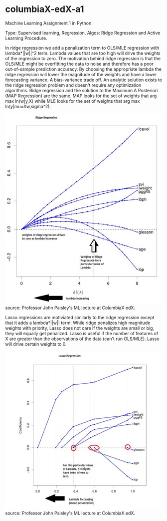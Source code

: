 # columbiaX-edX-a1
Machine Learning Assignment 1 in Python.

Type: Supervised learning, Regression.
Algos: Ridge Regression and Active Learning Procedure.

In ridge regression we add a penalization term to OLS/MLE regression with lambda*||w||^2 term.
Lambda values that are too high will drive the weights of the regression to zero.
The motivation behind ridge regression is that the OLS/MLE might be overfitting the data
to noise and therefore has a poor out-of-sample prediction accuracy. By choosing the
appropriate lambda the ridge regression will lower the magnitude of the weights and 
have a lower forecasting variance. A bias-variance trade off. An analytic solution
exists to the ridge regression problem and doesn't require any optimization algorithms.
Ridge regression and the solution to the Maximum A Posteriori (MAP Regression) are the same. 
MAP looks for the set of weights that arg max ln(w|y,X) while MLE looks for the set of weights
that arg max ln(y|mu=Xw,sigma^2).

![alt text](https://github.com/frogger21/columbiaX-edX-a1/blob/master/edx1.JPG)
source: Professor John Paisley's ML lecture at ColumbiaX edX.

Lasso regressions are motiviated similarly to the ridge regression except that it adds a
lambda*||w|| term. While ridge penalizes high magnitude weights with priority, Lasso does not
care if the weights are small or big, they will equally get penalized. Lasso is useful if the number
of features of X are greater than the observations of the data (can't run OLS/MLE). Lasso will drive certain 
weights to 0.

![alt text](https://github.com/frogger21/columbiaX-edX-a1/blob/master/edx2.JPG)
source: Professor John Paisley's ML lecture at ColumbiaX edX.



